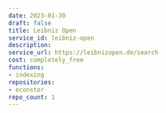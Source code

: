 ```yaml
---
date: 2023-01-30
draft: false
title: Leibniz Open
service_id: leibniz-open
description:
service_url: https://leibnizopen.de/search
cost: completely_free
functions:
- indexing
repositories:
- econstor
repo_count: 1
---
```



